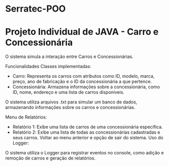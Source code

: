 # Serratec-POO

# Projeto Individual de JAVA  - Carro e Concessionária
O sistema simula a interação entre Carros e Concessionárias.

Funcionalidades
Classes implementadas:

* Carro: Representa os carros com atributos como ID, modelo, marca, preço, ano de fabricação e o ID da concessionária a que pertence.
* Concessionária: Armazena informações sobre a concessionária, como ID, nome, endereço e uma lista de carros disponíveis.

O sistema utiliza arquivos .txt para simular um banco de dados, armazenando informações sobre os carros e concessionárias.

Menu de Relatórios:

* Relatório 1: Exibe uma lista de carros de uma concessionária específica.
* Relatório 2: Exibe uma lista de todas as concessionárias cadastradas e seus carros.
Voltar ao menu anterior e opção de sair do sistema.
Uso do Logger:

O sistema utiliza o Logger para registrar eventos no console, como adição e remoção de carros e geração de relatórios.
